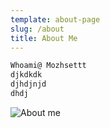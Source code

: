 ```yaml
---
template: about-page
slug: /about
title: About Me
---
```

```csharp
Whoami@ Mozhsettt
djkdkdk
djhdjnjd
dhdj
```

![About me](/assets/whoami_1_-removebg.png)